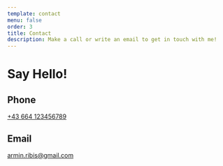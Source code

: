 ```yaml
---
template: contact
menu: false
order: 3
title: Contact
description: Make a call or write an email to get in touch with me!
---
```

# Say Hello!

## Phone

[+43 664 123456789](tel:+43664123456789)

## Email

[armin.ribis@gmail.com](mailto:armin.ribis@hotmail.com)
